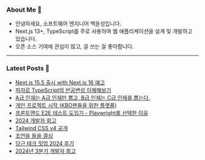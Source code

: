 ### About Me 👋
- 안녕하세요, 소프트웨어 엔지니어 백윤성입니다.
- Next.js 13+, TypeScript를 주로 사용하여 웹 애플리케이션을 설계 및 개발하고 있습니다.
- 오픈 소스 기여에 관심이 많고, 글 쓰는 걸 좋아합니다.

---

### Latest Posts 📰
- [Next.js 15.5 출시 with Next.js 16 예고](http://bysxx.tistory.com/66)
- [피자로 TypeScript의 반공변성 이해해보기](http://bysxx.tistory.com/65)
- [A급 인재는 A급 인재만 뽑고, B급 인재는 C급 인재를 뽑는다.](http://bysxx.tistory.com/64)
- [개인 프로젝트 시작 (KBO팬들을 위한 플랫폼)](http://bysxx.tistory.com/63)
- [프론트엔드 E2E 테스트 도입기 - Playwright를 선택한 이유](http://bysxx.tistory.com/62)
- [2024 개발자 회고](http://bysxx.tistory.com/61)
- [Tailwind CSS v4 공개](http://bysxx.tistory.com/60)
- [조언을 들을 결심](http://bysxx.tistory.com/59)
- [당근 테크 밋업 2024 후기](http://bysxx.tistory.com/58)
- [2024년 3분기 개발자 회고](http://bysxx.tistory.com/57)